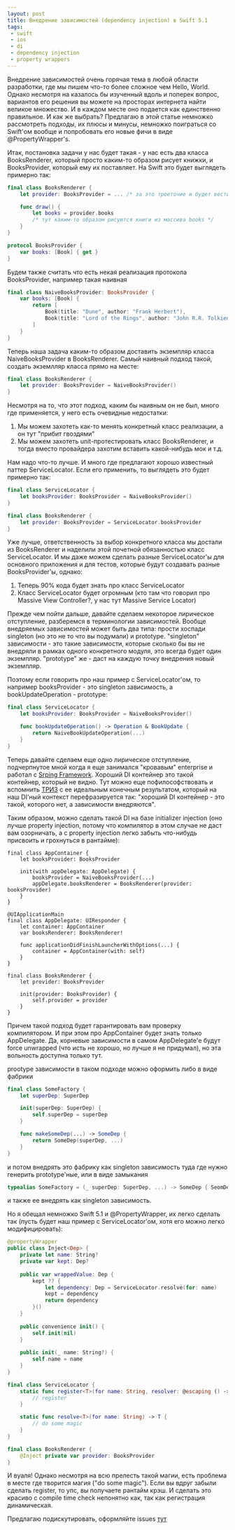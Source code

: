 ```yaml
---
layout: post
title: Внедрение зависимостей (dependency injection) в Swift 5.1
tags:
 - swift
 - ios
 - di
 - dependency injection
 - property wrappers
---
```


Внедрение зависимостей очень горячая тема в любой области разработки, где мы пишем что-то более сложное чем Hello, World. Однако несмотря на казалось бы изученный вдоль и поперек вопрос, вариантов его решения вы можете на просторах интернета найти великое множество. И в каждом месте оно подается как единственно правильное. И как же выбрать? Предлагаю в этой статье немножко рассмотреть подходы, их плюсы и минусы, немножко поиграться со Swift'ом вообще и попробовать его новые фичи в виде @PropertyWrapper's.

Итак, постановка задачи у нас будет такая - у нас есть два класса BooksRenderer, который просто каким-то образом рисует книжки, и BooksProvider, который ему их поставляет. На Swift это будет выглядеть примерно так:

```swift
final class BooksRenderer {
	let provider: BooksProvider = ... /* за это троеточие и будет вестись основная борьба */

	func draw() {
		let books = provider.books
		/* тут каким-то образом рисуются книги из массива books */
	}
}

protocol BooksProvider {
	var books: [Book] { get }
}
```

Будем также считать что есть некая реализация протокола BooksProvider, например такая наивная

```swift
final class NaiveBooksProvider: BooksProvider {
	var books: [Book] {
		return [
		    Book(title: "Dune", author: "Frank Herbert"),
		    Book(title: "Lord of the Rings", author: "John R.R. Tolkien")
		]
	}
}
```

Теперь наша задача каким-то образом доставить экземпляр класса NaiveBooksProvider в BooksRenderer. Самый наивный подход такой, создать экземлляр класса прямо на месте:

```swift
final class BooksRenderer {
	let provider: BooksProvider = NaiveBooksProvider()
}
```

Несмотря на то, что этот подход, каким бы наивным он не был, много где применяется, у него есть очевидные недостатки:

1. Мы можем захотеть как-то менять конкретный класс реализации, а он тут "прибит гвоздями"
2. Мы можем захотеть unit-протестировать класс BooksRenderer, и тогда вместо провайдера захотим вставить какой-нибудь мок
и т.д.

Нам надо что-то лучше. И много где предлагают хорошо известный паттер ServiceLocator. Если его применить, то выглядеть это будет примерно так:

```swift
final class ServiceLocator {
	let booksProvider: BooksProvider = NaiveBooksProvider()
}

final class BooksRenderer {
	let provider: BooksProvider = ServiceLocator.booksProvider
}
```

Уже лучше, ответственность за выбор конкретного класса мы достали из BooksRenderer и наделили этой почетной обязанностью класс ServiceLocator. И мы даже можем сделать разные ServiceLocator'ы для основного приложения и для тестов, которые будут создавать разные BooksProvider'ы, однако:

1. Теперь 90% кода будет знать про класс ServiceLocator
2. Класс ServiceLocator будет огромным (кто там что говорил про Massive View Controller?, у нас тут Massive Service Locator)

Прежде чем пойти дальше, давайте сделаем некоторое лирическое отступление, разберемся в терминологии зависимостей. Вообще внедряемых зависимостей может быть два типа: прости хоспади singleton (но это не то что вы подумали) и prototype. "singleton" зависимости - это такие зависимости, которые сколько бы вы не внедряли в рамках одного конкретного модуля, это всегда будет один экземпляр. "prototype" же - даст на каждую точку внедрения новый экземпляр.

Поэтому если говорить про наш пример с ServiceLocator'ом, то например booksProvider - это singleton зависимость, а bookUpdateOperation - prototype:

```swift
final class ServiceLocator {
	let booksProvider: BooksProvider = NaiveBooksProvider()

	func bookUpdateOperation() -> Operation & BookUpdate {
		return NaiveBookUpdateOperation(...)
	}
}
```

Теперь давайте сделаем еще одно лирическое отступление, подчерпнутое мной когда я еще занимался "кровавым" enterprise и работал с [Srping Framework](http://spring.io). Хороший DI контейнер это такой контейнер, который не видно. Тут можно еще пофилософствовать и вспомнить [ТРИЗ](https://www.google.com/url?sa=t&rct=j&q=&esrc=s&source=web&cd=3&cad=rja&uact=8&ved=2ahUKEwjEo_P2mdblAhV8wsQBHaObD_EQFjACegQIDRAG&url=https%3A%2F%2Fru.wikipedia.org%2Fwiki%2F%25D0%25A2%25D0%25B5%25D0%25BE%25D1%2580%25D0%25B8%25D1%258F_%25D1%2580%25D0%25B5%25D1%2588%25D0%25B5%25D0%25BD%25D0%25B8%25D1%258F_%25D0%25B8%25D0%25B7%25D0%25BE%25D0%25B1%25D1%2580%25D0%25B5%25D1%2582%25D0%25B0%25D1%2582%25D0%25B5%25D0%25BB%25D1%258C%25D1%2581%25D0%25BA%25D0%25B8%25D1%2585_%25D0%25B7%25D0%25B0%25D0%25B4%25D0%25B0%25D1%2587&usg=AOvVaw0VcQvVNp9cBvIu5iqYojs9) с ее идеальным конечным результатом, который на наш DI'ный контекст перефразируется так: "хороший DI контейнер - это такой, которого нет, а зависимости внедряются".


Таким образом, можно сделать такой DI на базе initializer injection (оно лучше property injection, потому что компилятор в этом случае не даст вам озорничать, а с property injection легко забыть что-нибудь присвоить и грохнуться в рантайме):

```
final class AppContainer {
	let booksProvider: BooksProvider

	init(with appDelegate: AppDelegate) {
		booksProvider = NaiveBooksProvider(...)
		appDelegate.booksRenderer = BooksRenderer(provider: booksProvider)
	}
}

@UIApplicationMain
final class AppDelegate: UIResponder {
	let container: AppContainer
	var booksRenderer: BooksRenderer!

	func applicationDidFinishLauncherWithOptions(...) {
		container = AppContainer(with: self)
	}
}

final class BooksRenderer {
	let provider: BooksProvider

	init(provider: BooksProvider) {
		self.provider = provider
	}
}
```

Причем такой подход будет гарантировать вам проверку компилятором. И при этом про AppContainer будет знать только AppDelegate. Да, корневые зависимости в самом AppDelegate'е будут force unwrapped (что исть не хорошо, но лучше я не придумал), но эта вольность доступна только тут. 

prootype зависимости в таком подходе можно оформить либо в виде фабрики

```swift
final class SomeFactory {
	let superDep: SuperDep

	init(superDep: SuperDep) {
		self.superDep = superDep
	}

	func makeSomeDep(...) -> SomeDep {
		return SomeDep(superDep, ...)
	}
}
```

и потом внедрять это фабрику как singleton зависимость туда где нужно генерить prototype'ные, или в виде замыкания

```swift
typealias SomeFactory = (_ superDep: SuperDep, ...) -> SomeDep { SeomDep(superDep, ...) }
```

и также ее внедрять как singleton зависимость.

Но я обещал немножко Swift 5.1 и @PropertyWrapper, их легко сделать так (пусть будет наш пример с ServiceLocator'ом, хотя его можно легко модифицировать):

```swift
@propertyWrapper
public class Inject<Dep> {
    private let name: String?
    private var kept: Dep?
    
    public var wrappedValue: Dep {
        kept ?? {
            let dependency: Dep = ServiceLocator.resolve(for: name)
            kept = dependency
            return dependency
        }()
    }
    
    public convenience init() {
        self.init(nil)
    }
    
    public init(_ name: String?) {
        self.name = name
    }
}

final class ServiceLocator {
	static func register<T>(for name: String, resolver: @escaping () -> T) {
		// register
	}

	static func resolve<T>(for name: String) -> T {
		// do some magic
	}
}

final class BooksRenderer {
	@Inject private var provider: BooksProvider
}
```

И вуаля! Однако несмотря на всю прелесть такой магии, есть проблема в месте где творится магия ("do some magic"). Если вы вдруг забыли сделать register, то упс, вы получаете рантайм крэш. И сделать это красиво с compile time check непонятно как, так как регистрация динамическая. 

Предлагаю подискутировать, оформляйте issues [тут](https://github.com/mrdekk/mrdekk.github.io)